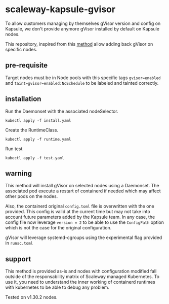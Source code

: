 scaleway-kapsule-gvisor
=======================

To allow customers managing by themselves gVisor version and config on Kapsule, we don't provide anymore gVisor installed by default on Kapsule nodes.

This repository, inspired from this [method](https://github.com/neumanndaniel/kubernetes/tree/master/gvisor) allow adding back gVisor on specific nodes.

pre-requisite
-------------

Target nodes must be in Node pools with this specific tags `gvisor=enabled` and `taint=gvisor=enabled:NoSchedule` to be labeled and tainted correctly.

installation
------------

Run the Daemonset with the associated nodeSelector.

```
kubectl apply -f install.yaml
```

Create the RuntimeClass.

```
kubectl apply -f runtime.yaml
```

Run test

```
kubectl apply -f test.yaml
```

warning
-------

This method will install gVisor on selected nodes using a Daemonset. The associated pod execute a restart of containerd if needed which may affect other pods on the nodes.

Also, the containerd original `config.toml` file is overwritten with the one provided. This config is valid at the current time but may not take into account future parameters added by the Kapsule team. In any case, the config file now leverage `version = 2` to be able to use the `ConfigPath` option which is not the case for the original configuration.

gVisor will leverage systemd-cgroups using the experimental flag provided in `runsc.toml`

support
-------

This method is provided as-is and nodes with configuration modified fall outside of the responsability matrix of Scaleway managed Kubernetes. To use it, you need to understand the inner working of containerd runtimes with kubernetes to be able to debug any problem.

Tested on v1.30.2 nodes.

